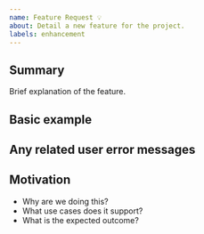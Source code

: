 ```yaml
---
name: Feature Request 💡
about: Detail a new feature for the project.
labels: enhancement
---
```


## Summary

Brief explanation of the feature.

## Basic example

## Any related user error messages

## Motivation

- Why are we doing this?
- What use cases does it support?
- What is the expected outcome?
